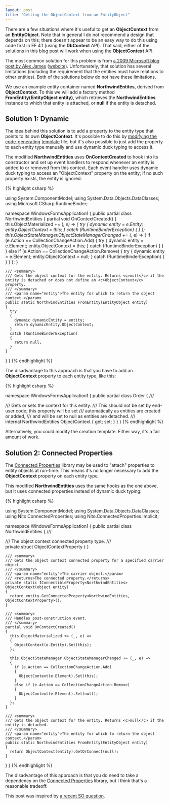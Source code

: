 ```yaml
---
layout: post
title: "Getting the ObjectContext from an EntityObject"
---
```

There are a few situations where it's useful to get an **ObjectContext** from an **EntityObject**. Note that in general I do not recommend a design that depends on this; there doesn't appear to be an easy way to do this using code first in EF 4.1 (using the **DbContext** API). That said, either of the solutions in this blog post will work when using the **ObjectContext** API.

The most common solution for this problem is from [a 2009 Microsoft blog post by Alex James](https://docs.microsoft.com/en-us/archive/blogs/alexj/tip-24-how-to-get-the-objectcontext-from-an-entity) ([webcite](http://www.webcitation.org/5yYYB64NN)). Unfortunately, that solution has several limitations (including the requirement that the entities must have relations to other entities). Both of the solutions below do not have these limitations.

We use an example entity container named **NorthwindEntites**, derived from **ObjectContext**. To this we will add a factory method **FromEntity(EntityObject entity)**, which retrieves the **NorthwindEntities** instance to which that entity is attached, or **null** if the entity is detached.

## Solution 1: Dynamic

The idea behind this solution is to add a property to the entity type that points to its own **ObjectContext**. It's possible to do this by [modifying the code-generating](http://msdn.microsoft.com/en-us/library/dd456821.aspx) [template](http://msdn.microsoft.com/en-us/library/ff477605.aspx) file, but it's also possible to just add the property to each entity type manually and use dynamic duck typing to access it.

The modified **NorthwindEntities** uses **OnContextCreated** to hook into its constructor and set up event handlers to respond whenever an entity is added to or removed from this context. Each event handler uses dynamic duck typing to access an "ObjectContext" property on the entity; if no such property exists, the entity is ignored.

{% highlight csharp %}

using System.ComponentModel;
using System.Data.Objects.DataClasses;
using Microsoft.CSharp.RuntimeBinder;

namespace WindowsFormsApplication1
{
  public partial class NorthwindEntities
  {
    partial void OnContextCreated()
    {
      this.ObjectMaterialized += (_, e) =>
      {
        try
        {
          dynamic entity = e.Entity;
          entity.ObjectContext = this;
        }
        catch (RuntimeBinderException)
        {
        }
      };
      this.ObjectStateManager.ObjectStateManagerChanged += (_, e) =>
      {
        if (e.Action == CollectionChangeAction.Add)
        {
          try
          {
            dynamic entity = e.Element;
            entity.ObjectContext = this;
          }
          catch (RuntimeBinderException)
          {
          }
        }
        else if (e.Action == CollectionChangeAction.Remove)
        {
          try
          {
            dynamic entity = e.Element;
            entity.ObjectContext = null;
          }
          catch (RuntimeBinderException)
          {
          }
        }
      };
    }

    /// <summary>
    /// Gets the object context for the entity. Returns <c>null</c> if the entity is detached or does not define an <c>ObjectContext</c> property.
    /// </summary>
    /// <param name="entity">The entity for which to return the object context.</param>
    public static NorthwindEntities FromEntity(EntityObject entity)
    {
      try
      {
        dynamic dynamicEntity = entity;
        return dynamicEntity.ObjectContext;
      }
      catch (RuntimeBinderException)
      {
        return null;
      }
    }
  }
}
{% endhighlight %}

The disadvantage to this approach is that you have to add an **ObjectContext** property to each entity type, like this:

{% highlight csharp %}

namespace WindowsFormsApplication1
{
  public partial class Order
  {
    /// <summary> 
    /// Gets or sets the context for this entity.
    ///  This should not be set by end-user code; this property will be set
    ///  automatically as entities are created or added,
    ///  and will be set to <c>null</c> as entities are detached.
    /// </summary> 
    internal NorthwindEntities ObjectContext { get; set; }
  }
}
{% endhighlight %}

Alternatively, you could modify the creation template. Either way, it's a fair amount of work.

## Solution 2: Connected Properties

The [Connected Properties](http://www.nuget.org/List/Packages/ConnectedProperties) library may be used to "attach" properties to entity objects at run-time. This means it's no longer necessary to add the **ObjectContext** property on each entity type.

This modified **NorthwindEntities** uses the same hooks as the one above, but it uses connected properties instead of dynamic duck typing:

{% highlight csharp %}

using System.ComponentModel;
using System.Data.Objects.DataClasses;
using Nito.ConnectedProperties;
using Nito.ConnectedProperties.Implicit;

namespace WindowsFormsApplication1
{
  public partial class NorthwindEntities
  {
    /// <summary>
    /// The object context connected property type.
    /// </summary>
    private struct ObjectContextProperty { }

    /// <summary>
    /// Gets the object context connected property for a specified carrier object.
    /// </summary>
    /// <param name="entity">The carrier object.</param>
    /// <returns>The connected property.</returns>
    private static IConnectibleProperty<NorthwindEntities> ObjectContext(object entity)
    {
      return entity.GetConnectedProperty<NorthwindEntities, ObjectContextProperty>();
    }

    /// <summary>
    /// Handles post-construction event.
    /// </summary>
    partial void OnContextCreated()
    {
      this.ObjectMaterialized += (_, e) =>
      {
        ObjectContext(e.Entity).Set(this);
      };

      this.ObjectStateManager.ObjectStateManagerChanged += (_, e) =>
      {
        if (e.Action == CollectionChangeAction.Add)
        {
          ObjectContext(e.Element).Set(this);
        }
        else if (e.Action == CollectionChangeAction.Remove)
        {
          ObjectContext(e.Element).Set(null);
        }
      };
    }

    /// <summary>
    /// Gets the object context for the entity. Returns <c>null</c> if the entity is detached.
    /// </summary>
    /// <param name="entity">The entity for which to return the object context.</param>
    public static NorthwindEntities FromEntity(EntityObject entity)
    {
      return ObjectContext(entity).GetOrConnect(null);
    }
  }
}
{% endhighlight %}

The disadvantage of this approach is that you do need to take a dependency on the [Connected Properties](http://www.nuget.org/List/Packages/ConnectedProperties) library, but I think that's a reasonable tradeoff.

This post was inspired by [a recent SO question](http://stackoverflow.com/questions/5707312/whats-the-fastest-way-to-get-an-objectcontext-reference-from-an-entity-object).


